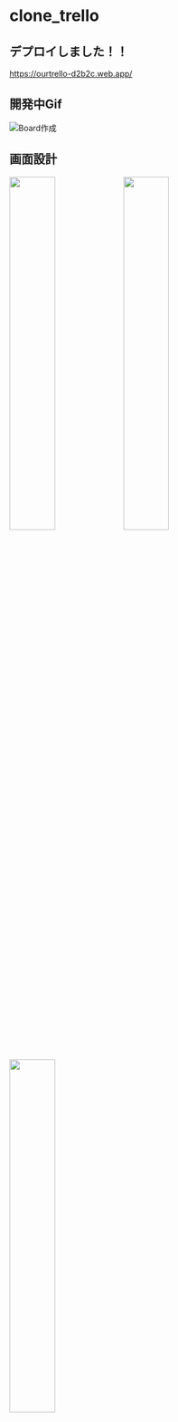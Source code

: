 # clone_trello
## デプロイしました！！
https://ourtrello-d2b2c.web.app/

## 開発中Gif
![Board作成](https://user-images.githubusercontent.com/38938327/102718236-783ec880-432a-11eb-86c3-0de7c24a9e13.gif)


## 画面設計

<img src="https://user-images.githubusercontent.com/38938327/102679581-ffd5eb80-41f3-11eb-849d-de1f6907b563.png" width=40%><img src="https://user-images.githubusercontent.com/38938327/102679584-006e8200-41f4-11eb-920a-a99ba7492d46.png" width=40%>
<img src="https://user-images.githubusercontent.com/38938327/102679577-fd739180-41f3-11eb-892c-9235180848eb.png" width=40%>
